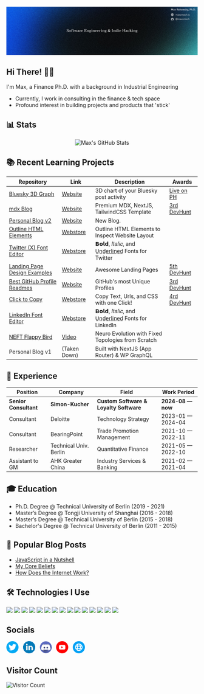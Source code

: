 ![banner](/assets/banner2.png)


## Hi There! 👨‍💻
I'm Max, a Finance Ph.D. with a background in Industrial Engineering 
- Currently, I work in consulting in the finance & tech space
- Profound interest in building projects and products that 'stick'

## 📊 Stats



<p align="center">
  <img src="https://github-readme-stats-wheat-phi.vercel.app/api?username=maxrohowsky&show_icons=true&theme=vue" alt="Max's GitHub Stats"></img>


</p>

## 📚 Recent Learning Projects
| Repository                                                                                | Link                                                                                                            | Description                                        | Awards |
| ----------------------------------------------------------------------------------------- | --------------------------------------------------------------------------------------------------------------- | -------------------------------------------------- | ------------------ |
| [Bluesky 3D Graph](https://bluesky-3d-graph.vercel.app/)                                             | [Website](https://bluesky-3d-graph.vercel.app/)                                                                   |  3D chart of your Bluesky post activity        | [Live on PH](https://bluesky-3d-graph.vercel.app/)                    |
| [mdx Blog](https://mdx-blog-amber.vercel.app/)                                            | [Website](https://mdx-blog-amber.vercel.app/)                                                                   |  Premium MDX, NextJS, TailwindCSS Template         | [3rd DevHunt](https://devhunt.org/tool/nextjs-mdx-blog)                    |
| [Personal Blog v2](https://maxrohowsky.com/)                                                 | [Website](https://maxrohowsky.com/)                                                                                |  New Blog.                                         |                    |
| [Outline HTML Elements](https://github.com/maxrohowsky/outline-html-elements)               | [Webstore](https://chrome.google.com/webstore/detail/ihlgleabnhekkankfpfoafkobncbfcfo)                          | Outline HTML Elements to Inspect Website Layout    |                    |
| [Twitter (X) Font Editor](https://github.com/maxrohowsky/twitter-font-editor)               | [Webstore](https://chromewebstore.google.com/detail/x-twitter-post-text-edito/dgcfmccdeggjhkpndikcanaobhkggffd) | 𝗕𝗼𝗹𝗱, 𝐼𝑡𝑎𝑙𝑖𝑐, and U̲n̲d̲e̲r̲l̲i̲n̲e̲d̲ Fonts for Twitter       |                    |
| [Landing Page Design Examples](https://github.com/maxrohowsky/landing-page-design-examples) | [Website](https://landing-page-design-examples.vercel.app/)                                                     | Awesome Landing Pages                              |  [5th DevHunt](https://devhunt.org/tool/landinghero)                 |
| [Best GitHub Profile Readmes](https://github.com/maxrohowsky/best-github-profile-readme)    | [Website](https://maxrohowsky.github.io/best-github-profile-readme/)                                              | GitHub's most Unique Profiles                      |  [3rd DevHunt](https://devhunt.org/tool/gitpro)   |
| [Click to Copy](https://github.com/maxrohowsky/click-to-copy)                               | [Webstore](https://chromewebstore.google.com/detail/click-to-copy/fonpjogfddpklefillfepifbcikebelh)             | Copy Text, Urls, and CSS with one Click!           |  [4rd DevHunt](https://devhunt.org/tool/click-to-copy) |
| [LinkedIn Font Editor](https://github.com/maxrohowsky/linkedin-font-editor)                 | [Webstore](https://chromewebstore.google.com/detail/linkedin-post-bold-italic/djkclikbnokagbeciclfpngfeclcokob) | 𝗕𝗼𝗹𝗱, 𝐼𝑡𝑎𝑙𝑖𝑐, and U̲n̲d̲e̲r̲l̲i̲n̲e̲d̲ Fonts for LinkedIn      |                    |
| [NEFT Flappy Bird](https://github.com/maxrohowsky/neft-flappy-bird)                         | [Video](https://www.youtube.com/watch?v=zsGvCwaaMOI)                                                            | Neuro Evolution with Fixed Topologies from Scratch |                    |
| Personal Blog v1                                                  | (Taken Down)                                                                             | Built with NextJS (App Router) & WP GraphQL        |                    |

## 👔 Experience
| Position               | Company                     | Field                         | Work Period       |
| ---------------------- | --------------------------- | ----------------------------- | ----------------- |
| **Senior Consultant**         | **Simon-Kucher**                | **Custom Software & Loyalty Software**       | **2024-08 — now** |
| Consultant         | Deloitte                | Technology Strategy       | 2023-01 — 2024-04 |
| Consultant             | BearingPoint                | Trade Promotion Management       | 2021-10 — 2022-11 |
| Researcher             | Technical Univ. Berlin      | Quantitative Finance          | 2021-05 — 2022-10 |
| Assistant to GM        | AHK Greater China           | Industry Services & Banking   | 2021-02 — 2021-04 |

## 🎓 Education
- Ph.D. Degree @ Technical University of Berlin (2019 - 2021) 
- Master’s Degree @ Tongji University of Shanghai (2016 - 2018)
- Master’s Degree @ Technical University of Berlin (2015 - 2018)
- Bachelor's Degree @ Technical University of Berlin (2011 - 2015)

## 📝 Popular Blog Posts 
- [JavaScript in a Nutshell](https://maxrohowsky.com/blog/javascript-in-a-nutshell)
- [My Core Beliefs](https://maxrohowsky.com/blog/my-core-beliefs)
- [How Does the Internet Work?](https://maxrohowsky.com/blog/how-the-internet-works)

## 🛠 Technologies I Use  
![](https://img.shields.io/badge/React-61DAFB?style=for-the-badge&logo=react&logoColor=white)
![](https://img.shields.io/badge/Node.js-86BE00?style=for-the-badge&logo=node.js&logoColor=white)
![](https://img.shields.io/badge/JavaScript-F7DF1E?style=for-the-badge&logo=javascript&logoColor=white)
![](https://img.shields.io/badge/Wordpress-21759B?style=for-the-badge&logo=wordpress&logoColor=white)
![](https://img.shields.io/badge/jQuery-0769AD?style=for-the-badge&logo=jquery&logoColor=white)
![](https://img.shields.io/badge/HTML5-E34F26?style=for-the-badge&logo=html5&logoColor=white)
![](https://img.shields.io/badge/CSS3-1572B6?style=for-the-badge&logo=css3&logoColor=white)
![](https://img.shields.io/badge/Markdown-F71A4A?style=for-the-badge&logo=markdown&logoColor=white)
![](https://img.shields.io/badge/Sass-CC6699?style=for-the-badge&logo=sass&logoColor=white)
![](https://img.shields.io/badge/MySQL-F79F17?style=for-the-badge&logo=mysql&logoColor=white)
![](https://img.shields.io/badge/npm-CB3837?style=for-the-badge&logo=npm&logoColor=white)
![](https://img.shields.io/badge/GraphQl-E10098?style=for-the-badge&logo=graphql&logoColor=white)
![](https://img.shields.io/badge/Python-FFD43B?style=for-the-badge&logo=python&logoColor=blue)
![](https://img.shields.io/badge/VS_Code-0078D4?style=for-the-badge&logo=visual%20studio%20code&logoColor=white)
![](https://img.shields.io/badge/Git-F05032?style=for-the-badge&logo=git&logoColor=white)

## Socials
[![Preview](/assets/twitter.png)](https://twitter.com/max_on_tech) &nbsp;
[![Preview](/assets/linkedin.png)](https://www.linkedin.com/in/maxrohowsky) &nbsp;
[![Preview](/assets/discord.png)](https://www.discord.gg/JERatQsfY8) &nbsp;
[![Preview](/assets/youtube.png)](https://www.youtube.com/@maxrohowsky) &nbsp;
[![Preview](/assets/website.png)](https://maxrohowsky.com) &nbsp;

## Visitor Count
![Visitor Count](https://profile-counter.glitch.me/maxrohowsky/count.svg)
